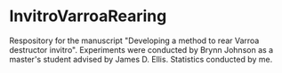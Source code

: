 # InvitroVarroaRearing
Respository for the manuscript "Developing a method to rear Varroa destructor invitro". Experiments were conducted by Brynn Johnson as a master's student advised by James D. Ellis. Statistics conducted by me.
